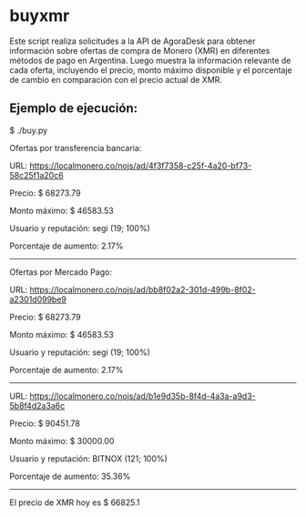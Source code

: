 # buyxmr
Este script realiza solicitudes a la API de AgoraDesk para obtener información sobre ofertas de compra de Monero (XMR) en diferentes métodos de pago en Argentina. Luego muestra la información relevante de cada oferta, incluyendo el precio, monto máximo disponible y el porcentaje de cambio en comparación con el precio actual de XMR.

<h2>Ejemplo de ejecución:</h2>

$ ./buy.py

Ofertas por transferencia bancaria:

URL: https://localmonero.co/nojs/ad/4f3f7358-c25f-4a20-bf73-58c25f1a20c6

Precio: $ 68273.79

Monto máximo: $ 46583.53

Usuario y reputación: segi (19; 100%)

Porcentaje de aumento: 2.17%

---

Ofertas por Mercado Pago:

URL: https://localmonero.co/nojs/ad/bb8f02a2-301d-499b-8f02-a2301d099be9

Precio: $ 68273.79

Monto máximo: $ 46583.53

Usuario y reputación: segi (19; 100%)

Porcentaje de aumento: 2.17%

---

URL: https://localmonero.co/nojs/ad/b1e9d35b-8f4d-4a3a-a9d3-5b8f4d2a3a6c

Precio: $ 90451.78

Monto máximo: $ 30000.00

Usuario y reputación: BITNOX (121; 100%)

Porcentaje de aumento: 35.36%

---


El precio de XMR hoy es $ 66825.1

